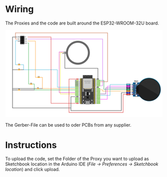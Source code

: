 # Wiring
The Proxies and the code are built around the ESP32-WROOM-32U board.

![Wiring Diagram](Wiring_Diagram.png "Wiring Diagram")

The Gerber-File can be used to oder PCBs from any supplier.
# Instructions
To upload the code, set the Folder of the Proxy you want to upload as Sketchbook location in the Arduino IDE (*File -> Preferences -> Sketchbook location*) and click upload.